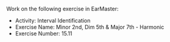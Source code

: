 Work on the following exercise in EarMaster:
- Activity: Interval Identification
- Exercise Name: Minor 2nd, Dim 5th & Major 7th - Harmonic
- Exercise Number: 15.11
